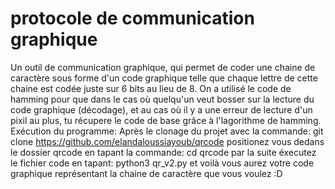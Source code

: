 # protocole de communication graphique
Un outil de communication graphique, qui permet de coder une chaine de caractère sous forme d'un code graphique telle que chaque lettre de cette chaine est codée juste sur 6 bits au lieu de 8. 
On a utilisé le code de hamming pour que dans le cas où quelqu'un veut bosser sur la lecture du code graphique (décodage), et au cas où il y a une erreur de lecture d'un pixil au plus, tu récupere le code de base grâce à l'lagorithme de hamming.
Exécution du programme:
Après le clonage du projet avec la commande:
git clone https://github.com/elandaloussiayoub/qrcode
positionez vous dedans le dossier qrcode en tapant la commande:
cd qrcode
par la suite éxecutez le fichier code en tapant:
python3 qr_v2.py
et voilà vous aurez votre code graphique représentant la chaine de caractère que vous voulez :D
